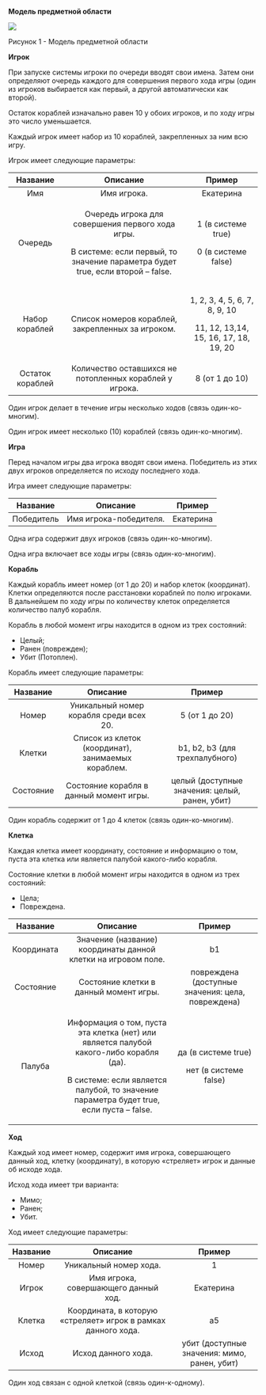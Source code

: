 ﻿**Модель предметной области**

![](Aspose.Words.30bd22c2-ebd5-461f-9bb1-2d5bc288bb7a.001.png)

Рисунок 1 - Модель предметной области

**Игрок**

При запуске системы игроки по очереди вводят свои имена. Затем они определяют очередь каждого для совершения первого хода игры (один из игроков выбирается как первый, а другой автоматически как второй).

Остаток кораблей изначально равен 10 у обоих игроков, и по ходу игры это число уменьшается.

Каждый игрок имеет набор из 10 кораблей, закрепленных за ним всю игру.

Игрок имеет следующие параметры:

|**Название**|**Описание**|**Пример**|
| :-: | :-: | :-: |
|Имя|Имя игрока.|Екатерина|
|Очередь|<p>Очередь игрока для совершения первого хода игры. </p><p>В системе: если первый, то значение параметра будет true, если второй – false.</p>|<p>1 (в системе true)</p><p>0 (в системе false)</p>|
|Набор кораблей|Список номеров кораблей, закрепленных за игроком.|<p>1, 2, 3, 4, 5, 6, 7, 8, 9, 10</p><p>11, 12, 13,14, 15, 16, 17, 18, 19, 20</p>|
|Остаток кораблей|Количество оставшихся не потопленных кораблей у игрока.|8 (от 1 до 10)|

Один игрок делает в течение игры несколько ходов (связь один-ко-многим).

Один игрок имеет несколько (10) кораблей (связь один-ко-многим).

**Игра**

Перед началом игры два игрока вводят свои имена. Победитель из этих двух игроков определяется по исходу последнего хода.

Игра имеет следующие параметры:

|**Название**|**Описание**|**Пример**|
| :-: | :-: | :-: |
|Победитель|Имя игрока-победителя.|Екатерина|

Одна игра содержит двух игроков (связь один-ко-многим).

Одна игра включает все ходы игры (связь один-ко-многим).

**Корабль**

Каждый корабль имеет номер (от 1 до 20) и набор клеток (координат). Клетки определяются после расстановки кораблей по полю игроками. В дальнейшем по ходу игры по количеству клеток определяется количество палуб корабля.

Корабль в любой момент игры находится в одном из трех состояний:

- Целый;
- Ранен (поврежден);
- Убит (Потоплен).

Корабль имеет следующие параметры:

|**Название**|**Описание**|**Пример**|
| :-: | :-: | :-: |
|Номер|Уникальный номер корабля среди всех 20.|5 (от 1 до 20)|
|Клетки|Список из клеток (координат), занимаемых кораблем.|b1, b2, b3 (для трехпалубного)|
|Состояние|Состояние корабля в данный момент игры.|целый (доступные значения: целый, ранен, убит)|

Один корабль содержит от 1 до 4 клеток (связь один-ко-многим).

**Клетка**

Каждая клетка имеет координату, состояние и информацию о том, пуста эта клетка или является палубой какого-либо корабля.

Состояние клетки в любой момент игры находится в одном из трех состояний:

- Цела;
- Повреждена.

|**Название**|**Описание**|**Пример**|
| :-: | :-: | :-: |
|Координата|Значение (название) координаты данной клетки на игровом поле.|b1|
|Состояние|Состояние клетки в данный момент игры.|повреждена (доступные значения: цела, повреждена)|
|Палуба|<p>Информация о том, пуста эта клетка (нет) или является палубой какого-либо корабля (да).</p><p>В системе: если является палубой, то значение параметра будет true, если пуста – false.</p>|<p>да (в системе true)</p><p>нет (в системе false)</p>|

**Ход**

Каждый ход имеет номер, содержит имя игрока, совершающего данный ход, клетку (координату), в которую «стреляет» игрок и данные об исходе хода. 

Исход хода имеет три варианта:

- Мимо;
- Ранен;
- Убит.

Ход имеет следующие параметры:

|**Название**|**Описание**|**Пример**|
| :-: | :-: | :-: |
|Номер|Уникальный номер хода.|1|
|Игрок|Имя игрока, совершающего данный ход.|Екатерина|
|Клетка|Координата, в которую «стреляет» игрок в рамках данного хода.|a5|
|Исход|Исход данного хода.|убит (доступные значения: мимо, ранен, убит)|

Один ход связан с одной клеткой (связь один-к-одному).
